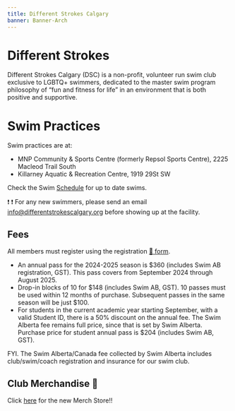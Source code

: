 ```yaml
---
title: Different Strokes Calgary
banner: Banner-Arch
---
```


# Different Strokes

Different Strokes Calgary (DSC) is a non-profit, volunteer run swim club
exclusive to LGBTQ+ swimmers, dedicated to the master swim
program philosophy of “fun and fitness for life” in an environment that is both
positive and supportive.

# Swim Practices

Swim practices are at:
- MNP Community & Sports Centre (formerly Repsol Sports Centre), 2225 Macleod Trail South
- Killarney Aquatic & Recreation Centre, 1919 29St SW

Check the Swim [Schedule](Schedule.md) for up to date swims.

:heavy_exclamation_mark: :heavy_exclamation_mark: For any new swimmers, please send an email [info@differentstrokescalgary.org](mailto:info@differentstrokescalgary.org) before showing up at the facility.

## Fees

All members must register using the registration [:page_facing_up: form](https://form.jotform.com/242394502104245).

- An annual pass for the 2024-2025 season is $360 (includes Swim AB registration, GST). This pass covers from September 2024 through August 2025.
- Drop-in blocks of 10 for $148 (includes Swim AB, GST). 10 passes must be used within 12 months of purchase. Subsequent passes in the same season will be just $100.
- For students in the current academic year starting September, with a valid Student ID, there is a 50% discount on the annual fee. The Swim Alberta fee remains full price, since that is set by Swim Alberta. Purchase price for student annual pass is $204 (includes Swim AB, GST).

FYI. The Swim Alberta/Canada fee collected by Swim Alberta includes club/swim/coach registration and insurance for our swim club.

## Club Merchandise :shirt:
Click [here](https://stores.freshbrandgear.com/Different_Strokes_Calgary/shop/home) for the new Merch Store!!
